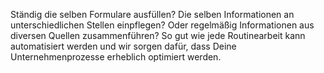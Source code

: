 Ständig die selben Formulare ausfüllen? Die selben Informationen an unterschiedlichen Stellen einpflegen? Oder regelmäßig Informationen aus diversen Quellen zusammenführen? So gut wie jede Routinearbeit kann automatisiert werden und wir sorgen dafür, dass Deine Unternehmenprozesse erheblich optimiert werden.
